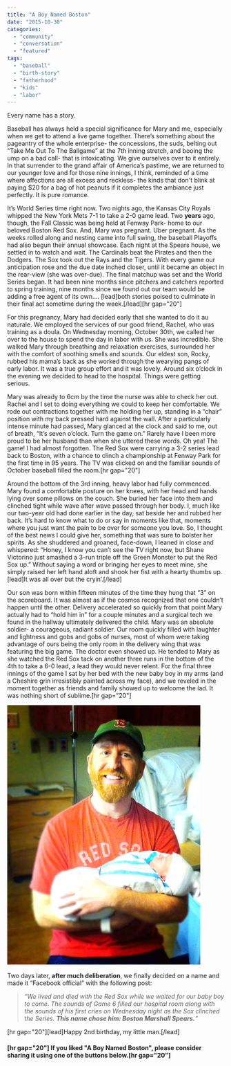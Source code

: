 ```yaml
---
title: "A Boy Named Boston"
date: "2015-10-30"
categories: 
  - "community"
  - "conversation"
  - "featured"
tags: 
  - "baseball"
  - "birth-story"
  - "fatherhood"
  - "kids"
  - "labor"
---
```


Every name has a story.

Baseball has always held a special significance for Mary and me, especially when we get to attend a live game together. There’s something about the pageantry of the whole enterprise- the concessions, the suds, belting out “Take Me Out To The Ballgame” at the 7th inning stretch, and booing the ump on a bad call- that is intoxicating. We give ourselves over to it entirely. In that surrender to the grand affair of America’s pastime, we are returned to our younger love and for those nine innings, I think, reminded of a time where affections are all excess and reckless- the kinds that don't blink at paying $20 for a bag of hot peanuts if it completes the ambiance just perfectly. It is pure romance.

It’s World Series time right now. Two nights ago, the Kansas City Royals whipped the New York Mets 7-1 to take a 2-0 game lead. Two **years** ago, though, the Fall Classic was being held at Fenway Park- home to our beloved Boston Red Sox. And, Mary was pregnant. Uber pregnant. As the weeks rolled along and nesting came into full swing, the baseball Playoffs had also begun their annual showcase. Each night at the Spears house, we settled in to watch and wait. The Cardinals beat the Pirates and then the Dodgers. The Sox took out the Rays and the Tigers. With every game our anticipation rose and the due date inched closer, until it became an object in the rear-view (she was over-due). The final matchup was set and the World Series began. It had been nine months since pitchers and catchers reported to spring training, nine months since we found out our team would be adding a free agent of its own…. \[lead\]both stories poised to culminate in their final act sometime during the week.\[/lead\]\[hr gap="20"\]

For this pregnancy, Mary had decided early that she wanted to do it au naturale. We employed the services of our good friend, Rachel, who was training as a doula. On Wednesday morning, October 30th, we called her over to the house to spend the day in labor with us. She was incredible. She walked Mary through breathing and relaxation exercises, surrounded her with the comfort of soothing smells and sounds. Our eldest son, Rocky, rubbed his mama’s back as she worked through the wearying pangs of early labor. It was a true group effort and it was lovely. Around six o’clock in the evening we decided to head to the hospital. Things were getting serious.

Mary was already to 6cm by the time the nurse was able to check her out. Rachel and I set to doing everything we could to keep her comfortable. We rode out contractions together with me holding her up, standing in a “chair” position with my back pressed hard against the wall. After a particularly intense minute had passed, Mary glanced at the clock and said to me, out of breath, “It’s seven o’clock. Turn the game on.” Rarely have I been more proud to be her husband than when she uttered these words. Oh yea! The game! I had almost forgotten. The Red Sox were carrying a 3-2 series lead back to Boston, with a chance to clinch a championship at Fenway Park for the first time in 95 years. The TV was clicked on and the familiar sounds of October baseball filled the room.\[hr gap="20"\]

Around the bottom of the 3rd inning, heavy labor had fully commenced. Mary found a comfortable posture on her knees, with her head and hands lying over some pillows on the couch. She buried her face into them and clinched tight while wave after wave passed through her body. I, much like our two-year old had done earlier in the day, sat beside her and rubbed her back. It’s hard to know what to do or say in moments like that, moments where you just want the pain to be over for someone you love. So, I thought of the best news I could give her, something that was sure to bolster her spirits. As she shuddered and groaned, face-down, I leaned in close and whispered: “Honey, I know you can’t see the TV right now, but Shane Victorino just smashed a 3-run triple off the Green Monster to put the Red Sox up.” Without saying a word or bringing her eyes to meet mine, she simply raised her left hand aloft and shook her fist with a hearty thumbs up. \[lead\]It was all over but the cryin’.\[/lead\]

Our son was born within fifteen minutes of the time they hung that “3” on the scoreboard. It was almost as if the cosmos recognized that one couldn’t happen until the other. Delivery accelerated so quickly from that point Mary actually had to “hold him in” for a couple minutes and a surgical tech we found in the hallway ultimately delivered the child. Mary was an absolute soldier- a courageous, radiant soldier. Our room quickly filled with laughter and lightness and gobs and gobs of nurses, most of whom were taking advantage of ours being the only room in the delivery wing that was featuring the big game. The doctor even showed up. He tended to Mary as she watched the Red Sox tack on another three runs in the bottom of the 4th to take a 6-0 lead, a lead they would never relent. For the final three innings of the game I sat by her bed with the new baby boy in my arms (and a Cheshire grin irresistibly painted across my face), and we reveled in the moment together as friends and family showed up to welcome the lad. It was nothing short of sublime.\[hr gap="20"\]

![](images/bretand-boston_zps5z6ohts7.gif)

Two days later, **after much deliberation**, we finally decided on a name and made it “Facebook official” with the following post:

> _“We lived and died with the Red Sox while we waited for our baby boy to come. The sounds of Game 6 filled our hospital room along with the sounds of his first cries on Wednesday night as the Sox clinched the Series. **This name chose him: Boston Marshall Spears.**”_

\[hr gap="20"\]\[lead\]Happy 2nd birthday, my little man.\[/lead\]

#### \[hr gap="20"\] If you liked "A Boy Named Boston", please consider sharing it using one of the buttons below.\[hr gap="20"\]
